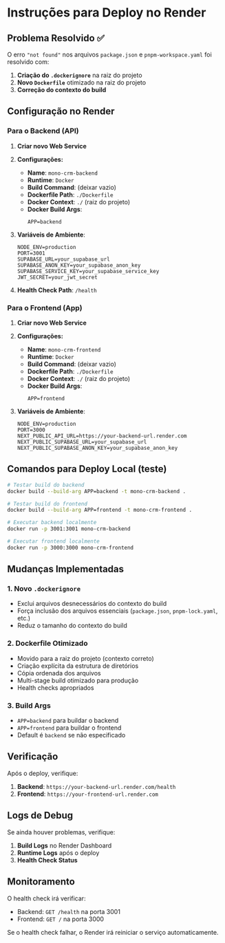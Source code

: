 # Instruções para Deploy no Render

## Problema Resolvido ✅

O erro `"not found"` nos arquivos `package.json` e `pnpm-workspace.yaml` foi resolvido com:

1. **Criação do `.dockerignore`** na raiz do projeto
2. **Novo `Dockerfile`** otimizado na raiz do projeto
3. **Correção do contexto do build**

## Configuração no Render

### Para o Backend (API)

1. **Criar novo Web Service**
2. **Configurações:**
   - **Name**: `mono-crm-backend`
   - **Runtime**: `Docker`
   - **Build Command**: (deixar vazio)
   - **Dockerfile Path**: `./Dockerfile`
   - **Docker Context**: `./` (raiz do projeto)
   - **Docker Build Args**:
     ```
     APP=backend
     ```

3. **Variáveis de Ambiente**:
   ```
   NODE_ENV=production
   PORT=3001
   SUPABASE_URL=your_supabase_url
   SUPABASE_ANON_KEY=your_supabase_anon_key
   SUPABASE_SERVICE_KEY=your_supabase_service_key
   JWT_SECRET=your_jwt_secret
   ```

4. **Health Check Path**: `/health`

### Para o Frontend (App)

1. **Criar novo Web Service**
2. **Configurações:**
   - **Name**: `mono-crm-frontend`
   - **Runtime**: `Docker`
   - **Build Command**: (deixar vazio)
   - **Dockerfile Path**: `./Dockerfile`
   - **Docker Context**: `./` (raiz do projeto)
   - **Docker Build Args**:
     ```
     APP=frontend
     ```

3. **Variáveis de Ambiente**:
   ```
   NODE_ENV=production
   PORT=3000
   NEXT_PUBLIC_API_URL=https://your-backend-url.render.com
   NEXT_PUBLIC_SUPABASE_URL=your_supabase_url
   NEXT_PUBLIC_SUPABASE_ANON_KEY=your_supabase_anon_key
   ```

## Comandos para Deploy Local (teste)

```bash
# Testar build do backend
docker build --build-arg APP=backend -t mono-crm-backend .

# Testar build do frontend
docker build --build-arg APP=frontend -t mono-crm-frontend .

# Executar backend localmente
docker run -p 3001:3001 mono-crm-backend

# Executar frontend localmente
docker run -p 3000:3000 mono-crm-frontend
```

## Mudanças Implementadas

### 1. Novo `.dockerignore`
- Exclui arquivos desnecessários do contexto do build
- Força inclusão dos arquivos essenciais (`package.json`, `pnpm-lock.yaml`, etc.)
- Reduz o tamanho do contexto do build

### 2. Dockerfile Otimizado
- Movido para a raiz do projeto (contexto correto)
- Criação explícita da estrutura de diretórios
- Cópia ordenada dos arquivos
- Multi-stage build otimizado para produção
- Health checks apropriados

### 3. Build Args
- `APP=backend` para buildar o backend
- `APP=frontend` para buildar o frontend
- Default é `backend` se não especificado

## Verificação

Após o deploy, verifique:

1. **Backend**: `https://your-backend-url.render.com/health`
2. **Frontend**: `https://your-frontend-url.render.com`

## Logs de Debug

Se ainda houver problemas, verifique:

1. **Build Logs** no Render Dashboard
2. **Runtime Logs** após o deploy
3. **Health Check Status**

## Monitoramento

O health check irá verificar:
- Backend: `GET /health` na porta 3001
- Frontend: `GET /` na porta 3000

Se o health check falhar, o Render irá reiniciar o serviço automaticamente. 